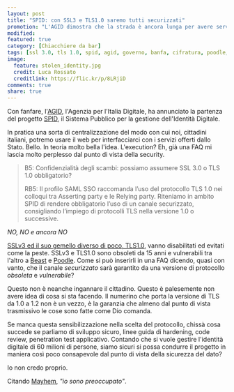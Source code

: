```yaml
---
layout: post
title: "SPID: con SSL3 e TLS1.0 saremo tutti securizzati"
promotion: "L'AGID dimostra che la strada è ancora lunga per avere servizi statili sul web disegnati in maniera sicura"
modified: 
featured: true
category: [Chiacchiere da bar]
tags: [ssl 3.0, tls 1.0, spid, agid, governo, banfa, cifratura, poodle, beast]
image:
  feature: stolen_identity.jpg
  credit: Luca Rossato
  creditlink: https://flic.kr/p/8LRjiD
comments: true
share: true
---
```


Con fanfare, l'[AGID](http://www.agid.gov.it), l'Agenzia per l'Italia Digitale,
ha annunciato la partenza del progetto
[SPID](http://www.agid.gov.it/agenda-digitale/infrastrutture-architetture/spid),
il Sistema Pubblico per la gestione dell'Identità Digitale.

In pratica una sorta di centralizzazione del modo con cui noi, cittadini
italiani, potremo usare il web per interfacciarci con i servizi offerti dallo
Stato. Bello. In teoria molto bella l'idea. L'execution? Eh, già una FAQ mi
lascia molto perplesso dal punto di vista della security.

> B5: Confidenzialità degli scambi: possiamo assumere SSL 3.0 o TLS 1.0 obbligatorio?
>
> RB5: Il profilo SAML SSO raccomanda l’uso del protocollo TLS 1.0 nei colloqui
> tra Asserting party e le Relying party. Riteniamo in ambito SPID di rendere
> obbligatorio l’uso di un canale securizzato, consigliando l’impiego di
> protocolli TLS nella versione 1.0 o successive.

*NO, NO e ancora NO*

[SSLv3 ed il suo gemello diverso di poco, TLS1.0](http://disablessl3.com),
vanno disabilitati ed evitati come la peste. SSLv3 e TLS1.0 sono obsoleti da 15
anni e vulnerabili tra l'altro a
[Beast](https://kb.radware.com/Questions/SecurityAdvisory/Public/SSLv3-TLS-1-0-BEAST-vulnerability)
e [Poodle](https://www.poodlescan.com). Come si può inserirli in una FAQ
dicendo, quasi con vanto, che il canale _securizzato_ sarà garantito da una
versione di protocollo *obsoleta* e *vulnerabile*?

Questo non è neanche ingannare il cittadino. Questo è palesemente non avere
idea di cosa si sta facendo. Il numerino che porta la versione di TLS da 1.0 a
1.2 non è un vezzo, è la garanzia che almeno dal punto di vista trasmissivo le
cose sono fatte come Dio comanda.

Se manca questa sensibilizzazione nella scelta del protocollo, chissà cosa
succede se parliamo di sviluppo sicuro, linee guida di hardening, code review,
penetration test applicativo. Contando che si vuole gestire l'identità digitale
di 60 milioni di persone, siamo sicuri si possa condurre il progetto in maniera
così poco consapevole dal punto di vista della sicurezza del dato?

Io non credo proprio.

Citando [Mayhem](https://www.linkedin.com/in/mayhem), _"io sono preoccupato"_.
